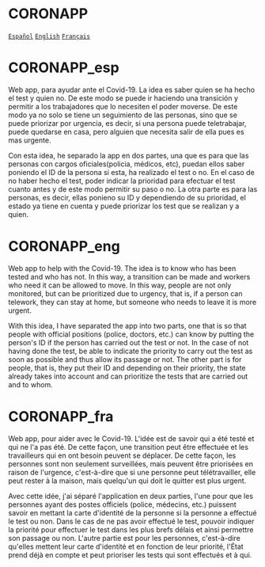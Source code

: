 # CORONAPP

[`Español`](#coronapp_esp) [`English`](#coronapp_eng) [`Français`](#coronapp_fra) 

# CORONAPP_esp
Web app, para ayudar ante el Covid-19.
La idea es saber quien se ha hecho el test y quien no. De este modo se puede ir haciendo una transición y permitir a los trabajadores que lo necesiten el poder moverse. De este modo ya no solo se tiene un seguimiento de las personas, sino que se puede priorizar por urgencia, es decir, si una persona puede teletrabajar, puede quedarse en casa, pero alguien que necesita salir de ella pues es mas urgente. 

Con esta idea, he separado la app en dos partes, una que es para que las personas con cargos oficiales(policia, médicos, etc), puedan ellos saber poniendo el ID de la persona si esta, ha realizado el test o no. En el caso de no haber hecho el test, poder indicar la prioridad para efectuar el test cuanto antes y de este modo permitir su paso o no.
La otra parte es para las personas, es decir, ellas ponieno su ID y dependiendo de su prioridad, el estado ya tiene en cuenta y puede priorizar los test que se realizan y a quien.

# CORONAPP_eng
Web app to help with the Covid-19. 
The idea is to know who has been tested and who has not. In this way, a transition can be made and workers who need it can be allowed to move. In this way, people are not only monitored, but can be prioritized due to urgency, that is, if a person can telework, they can stay at home, but someone who needs to leave it is more urgent.

With this idea, I have separated the app into two parts, one that is so that people with official positions (police, doctors, etc.) can know by putting the person's ID if the person has carried out the test or not. In the case of not having done the test, be able to indicate the priority to carry out the test as soon as possible and thus allow its passage or not.
The other part is for people, that is, they put their ID and depending on their priority, the state already takes into account and can prioritize the tests that are carried out and to whom.

# CORONAPP_fra
Web app, pour aider avec le Covid-19.
L'idée est de savoir qui a été testé et qui ne l'a pas été. De cette façon, une transition peut être effectuée et les travailleurs qui en ont besoin peuvent se déplacer. De cette façon, les personnes sont non seulement surveillées, mais peuvent être priorisées en raison de l'urgence, c'est-à-dire que si une personne peut télétravailler, elle peut rester à la maison, mais quelqu'un qui doit le quitter est plus urgent.

Avec cette idée, j'ai séparé l'application en deux parties, l'une pour que les personnes ayant des postes officiels (police, médecins, etc.) puissent savoir en mettant la carte d'identité de la personne si la personne a effectué le test ou non. Dans le cas de ne pas avoir effectué le test, pouvoir indiquer la priorité pour effectuer le test dans les plus brefs délais et ainsi permettre son passage ou non.
L'autre partie est pour les personnes, c'est-à-dire qu'elles mettent leur carte d'identité et en fonction de leur priorité, l'État prend déjà en compte et peut prioriser les tests qui sont effectués et à qui.
